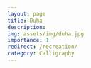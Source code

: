 ```yaml
---
layout: page
title: Duha
description:
img: assets/img/duha.jpg
importance: 1
redirect: /recreation/
category: Calligraphy
---
```

